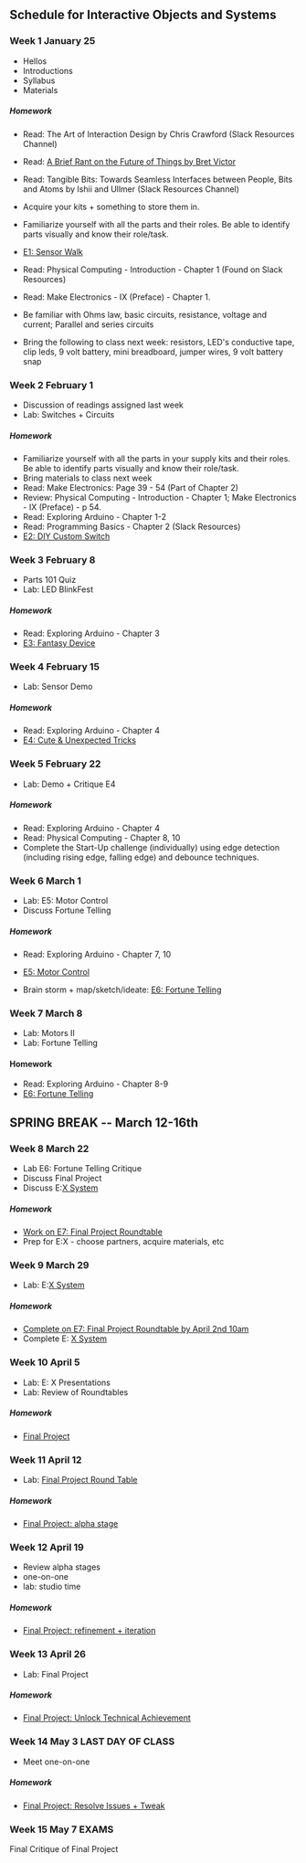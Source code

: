 ## Schedule for Interactive Objects and Systems

### Week 1  January 25
* Hellos
* Introductions
* Syllabus
* Materials

##### Homework
* Read: The Art of Interaction Design by Chris Crawford (Slack Resources Channel)

* Read: [A Brief Rant on the Future of Things by Bret Victor](http://worrydream.com/ABriefRantOnTheFutureOfInteractionDesign/)

* Read: Tangible Bits: Towards Seamless Interfaces between People, Bits and Atoms by Ishii and Ullmer (Slack Resources Channel)

* Acquire your kits + something to store them in.

* Familiarize yourself with all the parts and their roles. Be able to identify parts visually and know their role/task.

* [E1: Sensor Walk](Sensor_Walk.md)

* Read:  Physical Computing - Introduction - Chapter 1 (Found on Slack Resources)
* Read: Make Electronics - IX (Preface) - Chapter 1. 
* Be familiar with Ohms law, basic circuits, resistance, voltage and current; Parallel and series circuits
* Bring the following to class next week: resistors, LED's conductive tape, clip leds, 9 volt battery, mini breadboard, jumper wires, 9 volt battery snap


### Week 2  February 1

* Discussion of readings assigned last week
* Lab: Switches + Circuits


##### Homework
* Familiarize yourself with all the parts in your supply kits and their roles. Be able to identify parts visually and know their role/task.
* Bring materials to class next week
* Read: Make Electronics: Page 39 - 54 (Part of Chapter 2)
* Review: Physical Computing - Introduction - Chapter 1; Make Electronics - IX (Preface) - p 54.
* Read: Exploring Arduino - Chapter 1-2
* Read: Programming Basics - Chapter 2 (Slack Resources)
* [E2: DIY Custom Switch](DIY_Switch.md)



### Week 3  February 8
* Parts 101 Quiz
* Lab: LED BlinkFest

##### Homework
* Read: Exploring Arduino - Chapter 3
* [E3: Fantasy Device](Fantasy_Device.md)


### Week 4  February 15
* Lab: Sensor Demo

##### Homework
* Read: Exploring Arduino - Chapter 4 
* [E4: Cute & Unexpected Tricks](Cute_Unexpected_Tricks.md)


### Week 5  February 22
* Lab: Demo + Critique E4

##### Homework
* Read: Exploring Arduino - Chapter 4 
* Read: Physical Computing - Chapter 8, 10
* Complete the Start-Up challenge (individually) using edge detection (including rising edge, falling edge) and debounce techniques. 

### Week 6  March 1
* Lab: E5: Motor Control
* Discuss Fortune Telling

##### Homework
* Read: Exploring Arduino - Chapter 7, 10
* [E5: Motor Control](Motor_Control.md)

* Brain storm + map/sketch/ideate: [E6: Fortune Telling](Fortune_Telling.md)


### Week 7 March 8
* Lab: Motors II
* Lab: Fortune Telling


#### Homework
* Read: Exploring Arduino - Chapter 8-9
* [E6: Fortune Telling](Fortune_Telling.md)


## SPRING BREAK -- March 12-16th ##


### Week 8  March 22
* Lab E6: Fortune Telling Critique 
* Discuss Final Project
* Discuss E:[X System](X_System.md)

##### Homework

* [Work on E7: Final Project Roundtable](Final_Project_Roundtable.md)
* Prep for E:X - choose partners, acquire materials, etc


### Week 9  March 29
* Lab: E:[X System](X_System.md)

##### Homework
* [Complete on E7: Final Project Roundtable by April 2nd 10am](Final_Project_Roundtable.md)
* Complete E: [X System](X_System.md)

### Week 10  April 5
* Lab: E: X Presentations
* Lab: Review of Roundtables


##### Homework
* [Final Project](Final_Project.md)


### Week 11  April 12
* Lab: [Final Project Round Table](Final_Project.md) 

##### Homework
* [Final Project: alpha stage](Final_Project.md)


### Week 12  April 19
* Review alpha stages
* one-on-one
* lab: studio time

##### Homework
* [Final Project: refinement + iteration](Final_Project.md)


### Week 13  April 26
* Lab: Final Project

##### Homework
* [Final Project: Unlock Technical Achievement](Final_Project.md)


### Week 14  May 3 **LAST DAY OF CLASS**
* Meet one-on-one

##### Homework
* [Final Project: Resolve Issues + Tweak](Final_Project.md)


### Week 15  May 7  **EXAMS**
Final Critique of Final Project

